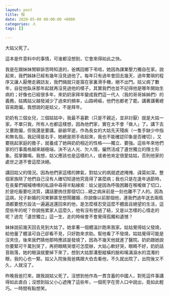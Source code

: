 ```yaml
---
layout: post
title: 歿
date: 2020-05-08 00:00:00 +0800
categories: 人
tags: []

---
```

大姑父死了。

這本是件意料中的事情，可谁都沒想到，它會來得如此之快。

我是在跟妹妹閒聊訴苦時知道的，爸媽回鄉下弔唁，她因為課業壓力獨自在家。說起來，我們姊妹已經有幾年沒見過他了。每年只有過年會回去幾天，過年繁瑣的程序又讓人厭倦走親訪友，我們倆就只是窩在家裏滑手機，絕不出門。姑父病了數年，自從他臥床那年起就再沒見過他的樣子，其實我們也並不記得他是哪年開始生病的；好像也已經很多年，來奶奶家拜年變成我們這一代人（我的哥哥姊姊們）的義務，姑媽姑父越發減少了過來的頻率，山路崎嶇，他們也都老了罷。講著講著總容易跑偏，我想說的是姑父，不是拜年。

奶奶有三個女兒，三個姑姑中，我最不喜歡（只是不親近，並非討厭）就是大姑一家。不單只我，所有人也都這樣想，因為他們家，實在太不會「做人」了。講下去又要跑偏，但我還是要講。爺爺早逝，作為長女的大姑先天殘疾（一隻手缺少中指和無名指，我記得是右手，她總是把手收起來，我也不能確認印象是否確切），又要挑起家庭的擔子，就養成了她與奶奶相近的性格——獨立、要強。這些年來他們家的行事風格越來越極端，決不沾人光、欠人情，儼然活成了遺世獨立的隱士形象。孤掌難鳴，我想，姑父應該也是這樣的人，或者他肯定很愛姑姑，否則他家的處世之道不會這麼決絕。

講回姑父的情況。因為他們家這樣的脾氣，對姑父的病就遮遮掩掩、諱莫如深。整個家族除了他們自己沒有人確切知道他究竟得了甚麼病；我也只是在逢年過節時，在長輩們嘁嘁喳喳的私語中尋得半點線索：姑父是因為呼吸困難在喉嚨做了切口，於是吃飯要吃流質，講話要摀住那個切口…總之病床前是一刻也離不了人的。因為這病，兒子新婚的河東獅甚至想鬧離婚…你說像以前那個他，連我們過年送去兩瓶酒都要想方設法一遍遍送還回來的他，是怎麼樣忍受這麼不體面且絕望的生活，這麼些年的呢？你說拖累家人這麼久，他有沒有想過了結，又是以怎樣的心情走的呢？過完「遺世獨立」這一生，走的時候會不會覺得孤獨和遺憾？

妹妹說前幾天回去見到大姑了。她拿著一個體溫計跑來我家。姑姑覺得姑父發燒，給他量了體溫可自己卻看不見，只好跑來求助。幫他看了不發燒，姑姑覺得可能是沒夾住，後來我們猜他那時應該是發燒了，因為不幾天他就進了醫院。奶奶跟她說你要緊可千萬別哭了，再把眼睛哭壞可怎麼辦，大姑心軟好哭，眼睛不好，奶奶話音剛落，她的眼淚就要掉下來了。想到大姑那溝壑縱橫的臉和噙滿淚水的混濁的眼，我的心也一緊。姑父入院後我爸媽跟大伯去看他，不久就出院了，出院後又不久，人就沒了。

昨晚我爸打來，跟我說姑父死了。沒想到他作為一貫含蓄的中國人，對死這件事講得如此直白；沒想到姑父小心遮掩了這些年，一個死字在旁人口中說出，竟如此輕巧。一時間有點想笑。
